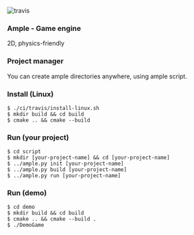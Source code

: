 ![travis](https://travis-ci.com/Glebanister/ample.svg?branch=master)

### Ample - Game engine
2D, physics-friendly

### Project manager
You can create ample directories anywhere, using ample script.

### Install (Linux)

`$ ./ci/travis/install-linux.sh` \
`$ mkdir build && cd build` \
`$ cmake .. && cmake --build`


### Run (your project)
`$ cd script` \
`$ mkdir [your-project-name] && cd [your-project-name]` \
`$ ../ample.py init [your-project-name]` \
`$ ../ample.py build [your-project-name]` \
`$ ../ample.py run [your-project-name]`


### Run (demo)
`$ cd demo` \
`$ mkdir build && cd build` \
`$ cmake .. && cmake --build .` \
`$ ./DemoGame`
